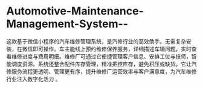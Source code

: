 # Automotive-Maintenance-Management-System--
这款基于微信小程序的汽车维修管理系统，是汽修行业的高效助手。无需复杂安装，在微信即可操作。车主能线上预约维修保养服务，详细描述车辆问题，实时查看维修进度与费用明细。维修厂可通过它便捷管理客户信息、安排工位与技师，智能调度资源。系统还整合配件库存管理，精准把控库存，避免积压或缺货。它让汽修服务流程更透明、管理更有序，提升维修厂运营效率与客户满意度，为汽车维修行业注入数字化活力 。 
